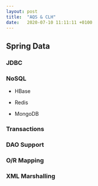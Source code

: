 ```yaml
---
layout: post
title:  "AQS & CLH"
date:   2020-07-10 11:11:11 +0100
---
```


## Spring Data

### JDBC

### NoSQL

* HBase

* Redis

* MongoDB

### Transactions

### DAO Support

### O/R Mapping

### XML Marshalling



